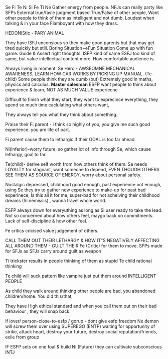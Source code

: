 Se Fi Te Ni Si Fe Ti Ne
Gather energy from people.
NFJs can really party like SFPs
External true/fasle judgment based True/False of other people, Want other people to think of them as intelligent and not dumb.
Loudest when talking & in your face
Flamboyant with how they dress.

HEDONIStIc - PARY ANIMAL

They have ISFJ unconsious so they make good parents but that may get tired quickly but still.
Boring Situation—>Fun Situation 
Come up with fun game.
Guide & Assert right thoughts.
ISFP kind of same
ESFJ too kind of same, but value intellectual content more.
How comfortable audience is.

Always living in moment.
Se Hero - AWSEOMNE MECHANICAL AWARENESS, LEARN HOW CAR WORKS BY PICKING UP MANUAL.
(Te-child) Some people think they are dumb (but) Extremely good in maths, physics and calculus.
**Master salesman**
ESFP want people to think about experience & learn, NOT AS MUCH VALUE experiecne

Difficult to finish what they start, they want to exprecince everything, they spend so much time caclulating what others want, 

They always tell you what they think about something.

Praise their Fi parent - i think so highly of you, you give me such good experience. you are life of part.

Fi parent cause them to lethargic if their GOAL is too far ahead.

Ni(Inferior)-worry future, so gather lot of info through Se, which cause lethargy, goal to far.

Te(child)- derive self worth from how others think of them.
Se needs LOYALTY for stagnant, want someone to depend, EVEN THOUGH OTHERS SEE THEM AS SOURCE OF ENERGY, worry about personal safety.

Nostalgic depressed, childhood good enough, past experience not enough, using Se they try to gather new experience to make-up for past bad experinece, Is this all it for me, super-bad for not acheiving their childhood dreams (Si nemissis) , wanna travel whole world.

ESFP always down for everyuthing as long as Si user ready to take the lead.
Not so concerned about how others feel, maygo back on commitments. Lack of self-discipline & how other feel.

Fe critics cricised value judgement of others.

CALL THEM OUT THEIR LETHARGY & HOW IT”S NEGATIVELY AFFECTING ALL AROUND THEM - GUILT THEIR Fe (Critic) for them to move.
SFPs made for SFJs as SFJs carry around guilt as weapon

Ti trickster results in people thinking of them as stupid 
Te child rational thinking

Te child will suck pattern like vampire just put them around INTELLIGENT PEOPLE

As child they walk around thinking other people are bad, 
you abandoned children/home. You did this/that,

They have High ethical standard and when you call them out on their bad behaviour , they will snap back.

If lover/ person-close-to-esfp / gorup - dont give esfp freedom Ne demon will screw them over using SUPEREGO (ENTP) waiting for opportunity of strike, attack heart, destroy your future, destroy social reputation/friends, exile from group

IF ESFP sets on one foal & build Ni (Future) they can cultivate subconscious INTJ